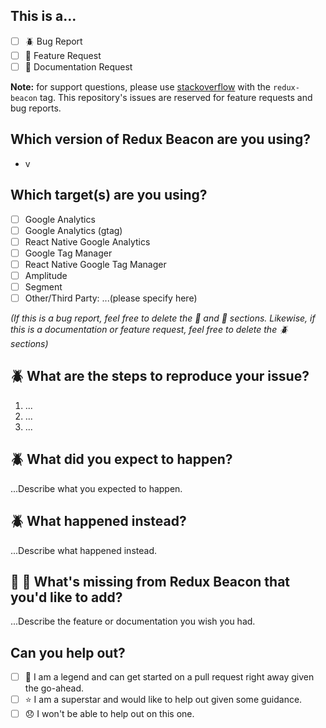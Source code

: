 This is a...
----
 - [ ] :beetle: Bug Report
 - [ ] :rocket: Feature Request
 - [ ] :scroll: Documentation Request

**Note:** for support questions, please use [stackoverflow](https://stackoverflow.com/questions/tagged/redux-beacon) with the `redux-beacon` tag. This repository's issues are reserved for feature requests and bug reports.

Which version of Redux Beacon are you using?
----
 - v

Which target(s) are you using?
----
 - [ ] Google Analytics
 - [ ] Google Analytics (gtag)
 - [ ] React Native Google Analytics
 - [ ] Google Tag Manager
 - [ ] React Native Google Tag Manager
 - [ ] Amplitude
 - [ ] Segment
 - [ ] Other/Third Party: ...(please specify here)

_(If this is a bug report, feel free to delete the :scroll: and :rocket:
sections. Likewise, if this is a documentation or feature request, feel free to
delete the :beetle: sections)_

:beetle: What are the steps to reproduce your issue?
----
 1. ...
 2. ...
 3. ...

:beetle:  What did you expect to happen?
----
 ...Describe what you expected to happen.

:beetle: What happened instead?
----
 ...Describe what happened instead.

:rocket: :scroll: What's missing from Redux Beacon that you'd like to add?
----
 ...Describe the feature or documentation you wish you had.

Can you help out?
----
 - [ ] :star2: I am a legend and can get started on a pull request right away given the go-ahead.
 - [ ] :star: I am a superstar and would like to help out given some guidance.
 - [ ] :disappointed: I won't be able to help out on this one.
